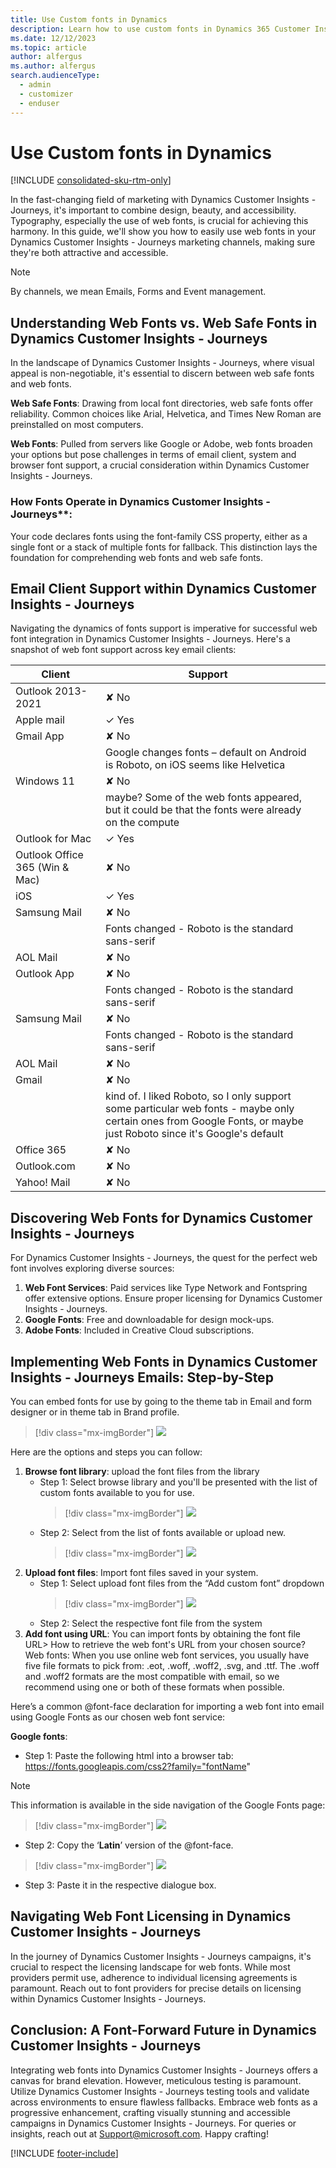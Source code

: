 ```yaml
---
title: Use Custom fonts in Dynamics 
description: Learn how to use custom fonts in Dynamics 365 Customer Insights - Journeys.
ms.date: 12/12/2023
ms.topic: article
author: alfergus
ms.author: alfergus
search.audienceType: 
  - admin
  - customizer
  - enduser
---
```


# Use Custom fonts in Dynamics 

[!INCLUDE [consolidated-sku-rtm-only](./includes/consolidated-sku-rtm-only.md)]

In the fast-changing field of marketing with Dynamics Customer Insights - Journeys, it's important to combine design, beauty, and accessibility. Typography, especially the use of web fonts, is crucial for achieving this harmony. In this guide, we'll show you how to easily use web fonts in your Dynamics Customer Insights - Journeys marketing channels, making sure they're both attractive and accessible.

> [!NOTE]
> By channels, we mean Emails, Forms and Event management.

## Understanding Web Fonts vs. Web Safe Fonts in Dynamics Customer Insights - Journeys

In the landscape of Dynamics Customer Insights - Journeys, where visual appeal is non-negotiable, it's essential to discern between web safe fonts and web fonts.

**Web Safe Fonts**: Drawing from local font directories, web safe fonts offer reliability. Common choices like Arial, Helvetica, and Times New Roman are preinstalled on most computers.

**Web Fonts**: Pulled from servers like Google or Adobe, web fonts broaden your options but pose challenges in terms of email client, system and browser font support, a crucial consideration within Dynamics Customer Insights - Journeys.

### How Fonts Operate in Dynamics Customer Insights - Journeys**: 

Your code declares fonts using the font-family CSS property, either as a single font or a stack of multiple fonts for fallback. This distinction lays the foundation for comprehending web fonts and web safe fonts.

## Email Client Support within Dynamics Customer Insights - Journeys

Navigating the dynamics of fonts support is imperative for successful web font integration in Dynamics Customer Insights - Journeys. Here's a snapshot of web font support across key email clients:

| **Client** | **Support** |  |
|---|---|---|
| Outlook 2013-2021 | ✘ No |  |
| Apple mail | ✓ Yes |  |
| Gmail App | ✘ No |  |
|  | Google changes fonts – default on Android is Roboto, on iOS seems like Helvetica |  |
| Windows 11 | ✘ No |  |
|  | maybe? Some of the web fonts appeared, but it could be that the fonts were already on the compute |  |
| Outlook for Mac | ✓ Yes |  |
| Outlook Office 365 (Win & Mac) | ✘ No |  |
| iOS | ✓ Yes |  |
| Samsung Mail | ✘ No |  |
|  | Fonts changed - Roboto is the standard sans-serif |  |
| AOL Mail | ✘ No |  |
| Outlook App | ✘ No |  |
|  | Fonts changed - Roboto is the standard sans-serif |  |
| Samsung Mail  | ✘ No |  |
|  | Fonts changed - Roboto is the standard sans-serif |  |
| AOL Mail | ✘ No |  |
| Gmail | ✘ No |  |
|  | kind of. I liked Roboto, so I only support some particular web fonts - maybe   only certain ones from Google Fonts, or maybe just Roboto since it's Google's   default |  |
| Office 365 | ✘ No |  |
| Outlook.com | ✘ No |  |
| Yahoo! Mail | ✘ No |  |

## Discovering Web Fonts for Dynamics Customer Insights - Journeys 

For Dynamics Customer Insights - Journeys, the quest for the perfect web font involves exploring diverse sources:
1. **Web Font Services**: Paid services like Type Network and Fontspring offer extensive options. Ensure proper licensing for Dynamics Customer Insights - Journeys.
1. **Google Fonts**: Free and downloadable for design mock-ups.
1. **Adobe Fonts**: Included in Creative Cloud subscriptions.

## Implementing Web Fonts in Dynamics Customer Insights - Journeys Emails: Step-by-Step
You can embed fonts for use by going to the theme tab in Email and form designer or in theme tab in Brand profile. 

> [!div class="mx-imgBorder"]
> ![](media/.png "")

Here are the options and steps you can follow: 
1. **Browse font library**: upload the font files from the library
    - Step 1: Select browse library and you'll be presented with the list of custom fonts available to you for use.
      > [!div class="mx-imgBorder"]
      > ![](media/.png "")
    - Step 2: Select from the list of fonts available or upload new.
      > [!div class="mx-imgBorder"]
      > ![](media/.png "")
2. **Upload font files**: Import font files saved in your system. 
    - Step 1: Select upload font files from the “Add custom font” dropdown
      > [!div class="mx-imgBorder"]
      > ![](media/.png "")
    - Step 2: Select the respective font file from the system 
3. **Add font using URL**: You can import fonts by obtaining the font file URL>
How to retrieve the web font's URL from your chosen source?
Web fonts: When you use online web font services, you usually have five file formats to pick from: .eot, .woff, .woff2, .svg, and .ttf. The .woff and .woff2 formats are the most compatible with email, so we recommend using one or both of these formats when possible. 

Here’s a common @font-face declaration for importing a web font into email using Google Fonts as our chosen web font service:

**Google fonts**:
- Step 1: Paste the following html into a browser tab: https://fonts.googleapis.com/css2?family="fontName"

> [!NOTE] 
> This information is available in the side navigation of the Google Fonts page:

> [!div class="mx-imgBorder"]
> ![](media/.png "")

- Step 2: Copy the ‘**Latin**’ version of the @font-face.

> [!div class="mx-imgBorder"]
> ![](media/.png "")

- Step 3: Paste it in the respective dialogue box.

## Navigating Web Font Licensing in Dynamics Customer Insights - Journeys

In the journey of Dynamics Customer Insights - Journeys campaigns, it's crucial to respect the licensing landscape for web fonts. While most providers permit use, adherence to individual licensing agreements is paramount. Reach out to font providers for precise details on licensing within Dynamics Customer Insights - Journeys.

## Conclusion: A Font-Forward Future in Dynamics Customer Insights - Journeys

Integrating web fonts into Dynamics Customer Insights - Journeys offers a canvas for brand elevation. However, meticulous testing is paramount. Utilize Dynamics Customer Insights - Journeys testing tools and validate across environments to ensure flawless fallbacks. Embrace web fonts as a progressive enhancement, crafting visually stunning and accessible campaigns in Dynamics Customer Insights - Journeys. For queries or insights, reach out at Support@microsoft.com.
Happy crafting!

[!INCLUDE [footer-include](./includes/footer-banner.md)]